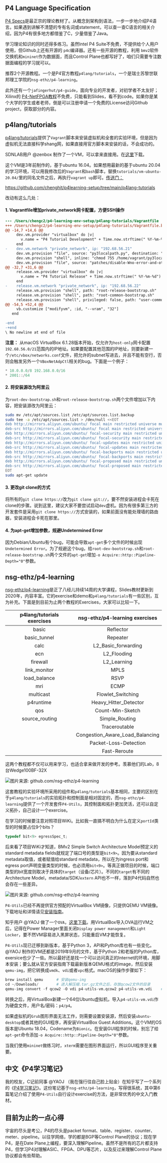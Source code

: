 ## P4 Language Specification

[P4 Specs](https://p4.org/p4-spec/docs/P4-16-v1.2.2.html "P4 Specs")是最正宗的理论教材了。从概念到架构到语法，一步一步地介绍P4语言。如果遇到讲解不清楚的专有名词或statement，可以查一查C语言的相关介绍，因为P4有很多地方都借鉴了C，少量借鉴了Java。

学习理论知识的同时还得多练习。虽然Intel P4 Suite不免费，不提供给个人用户使用，但Github上还有开源的 `p4c`编译器。还有一些开源的教程，利用 `bmv2`软件交换机和`mininet`作为数据面，而且Control Plane也都写好了，咱们只需要专注数据面编程的学习就可以。

推荐2个开源教程。一个是P4官方教程`p4lang/tutorials`，一个是瑞士苏黎世联邦理工学院的`nsg-ethz/p4-learning`。

此外还有一个`jafingerhut/p4-guide`，面向专业的开发者，对初学者不太友好；Xilinx的 [P4-NetFPGA教程](https://github.com/NetFPGA/P4-NetFPGA-public/wiki/Getting-Started "Xilinx P4-NetFPGA教程")不免费，只能看到Slides，看不到code。如果你是某个大学的学生或者老师，倒是可以注册申请一个免费的License访问Github project，获取部分的内容。

## p4lang/tutorials

[p4lang/tutorials](https://github.com/p4lang/tutorials "p4lang/tutorials")提供了`Vagrant`脚本来安装虚拟机和全套的实验环境，但是因为虚拟机无法直接科学shang网，如果直接用官方脚本来安装的话，不会成功的。

SDNLAB用户 @zenbox 制作了一个VM，可以拿来直接用。在[这里](https://github.com/zenhox/p4-quick "p4lang/tutorials实验环境VM，ubuntu 16.04")下载。

这个VM是3年前制作的，基于ubuntu 16.04。如果想用最新的基于ubuntu 20.04的学习环境，可以用我修改后的`Vagrant`和`bash`脚本，替换`tutorials/vm-ubuntu-20.04/`里的同名文件之后，再执行`vagrant up`即可。[传送门：](https://github.com/chenghit/p4learning-setup/tree/main/p4lang-tutorials "p4lang/tutorials实验环境不翻墙安装脚本，基于ubuntu 20.04")

https://github.com/chenghit/p4learning-setup/tree/main/p4lang-tutorials

改动有这么几处：

#### 1. Vagrantfile增加private_network网卡配置，方便SSH操作

```diff
--- /Users/chengc2/p4-learning-env-setup/p4lang-tutorials/Vagrantfile	Sun Jan 30 12:42:59 2022
+++ /Users/chengc2/p4-learning-env-setup/p4lang-tutorials/Vagrantfile.backup.rb	Sun Jan 30 13:35:35 2022
@@ -14,7 +14,6 @@
     dev.vm.provider "virtualbox" do |v|
       v.name = "P4 Tutorial Development" + Time.now.strftime(" %Y-%m-%d")
     end
-    dev.vm.network "private_network", ip: "192.68.56.21"
     dev.vm.provision "file", source: "py3localpath.py", destination: "/home/vagrant/py3localpath.py"
     dev.vm.provision "shell", inline: "chmod 755 /home/vagrant/py3localpath.py"
     dev.vm.provision "file", source: "patches/disable-Wno-error-and-other-small-changes.diff", destination: "/home/vagrant/patches/disable-Wno-error-and-other-small-changes.diff"
@@ -32,7 +31,6 @@
     release.vm.provider "virtualbox" do |v|
       v.name = "P4 Tutorial Release" + Time.now.strftime(" %Y-%m-%d")
     end
-    release.vm.network "private_network", ip: "192.68.56.22"
     release.vm.provision "shell", path: "root-release-bootstrap.sh"
     release.vm.provision "shell", path: "root-common-bootstrap.sh"
     release.vm.provision "shell", privileged: false, path: "user-common-bootstrap.sh"
@@ -54,5 +52,4 @@
     vb.customize ["modifyvm", :id, "--vram", "32"]
   end
 
-end
-+end
\ No newline at end of file
```

**注意：** 从macOS VirtualBox 6.1.28版本开始，仅允许为`host-only`网卡配置`192.68.56.0/21`范围内的IP地址。如果要配置其他范围的IP地址，则要新建一个`/etc/vbox/networks.conf`文件，把允许的subnet写进去，并且不能有空行，否则会触发另外一个`VBoxNetAdpCtl`相关的bug。下面是一个例子：

```java
* 10.0.0.0/8 192.168.0.0/16
* 2001::/64
```

#### 2. 将安装源改为阿里云

为`root-dev-bootstrap.sh`和`root-release-bootstrap.sh`两个文件增加以下内容，把安装源改为阿里云：

```bash
sudo mv /etc/apt/sources.list /etc/apt/sources.list.backup
sudo tee -a /etc/apt/sources.list > /dev/null <<EOT
deb http://mirrors.aliyun.com/ubuntu/ focal main restricted universe multiverse
deb-src http://mirrors.aliyun.com/ubuntu/ focal main restricted universe multiverse
deb http://mirrors.aliyun.com/ubuntu/ focal-security main restricted universe multiverse
deb-src http://mirrors.aliyun.com/ubuntu/ focal-security main restricted universe multiverse
deb http://mirrors.aliyun.com/ubuntu/ focal-updates main restricted universe multiverse
deb-src http://mirrors.aliyun.com/ubuntu/ focal-updates main restricted universe multiverse
deb http://mirrors.aliyun.com/ubuntu/ focal-backports main restricted universe multiverse
deb-src http://mirrors.aliyun.com/ubuntu/ focal-backports main restricted universe multiverse
deb http://mirrors.aliyun.com/ubuntu/ focal-proposed main restricted universe multiverse
deb-src http://mirrors.aliyun.com/ubuntu/ focal-proposed main restricted universe multiverse
EOT
sudo apt-get update
```

#### 3. 更改git clone的方式

将所有的`git clone https://`改为`git clone git://`，要不然安装进程会卡死在clone的步骤。说到这里，建议大家不要尝试启动`dev`虚机。因为有很多第三方的开发套件是采用`git clone https://`方式安装的，如果前面没有能处理墙的路由器，安装进程会卡死在那里。

#### 4. 为apt-get增加参数，规避Undetermined Error

因为Debian/Ubuntu有个bug，可能会导致`apt-get`多个文件的时候出现`Undetermined Error`。为了规避这个bug，给`root-dev-bootstrap.sh`和`root-release-bootstrap.sh`两个文件的`apt-get`增加`-o Acquire::http::Pipeline-Depth="0"`参数。


## nsg-ethz/p4-learning

[nsg-ethz/p4-learning](https://github.com/nsg-ethz/p4-learning "nsg-ethz/p4-learning")是正了八经儿持续14周的大学课程，Slides教材更新到2020年，内容丰富。它的exercise和demo和`p4lang/tutorials`有一些区别，互为补充。下面是到目前为止两个教程的Exercises，大家可以比较一下。

| p4lang/tutorials exercises | nsg-ethz/p4-learning exercises  |
| :------------------------: | :-----------------------------: |
|           basic            |            Reflector            |
|        basic_tunnel        |            Repeater             |
|            calc            |       L2_Basic_forwarding       |
|            ecn             |           L2_Flooding           |
|          firewall          |           L2_Learning           |
|        link_monitor        |              MPLS               |
|        load_balance        |              RSVP               |
|            mri             |              ECMP               |
|         multicast          |        Flowlet_Switching        |
|         p4runtime          |      Heavy_Hitter_Detector      |
|            qos             |        Count-Min-Sketch         |
|       source_routing       |         Simple_Routing          |
|                            |          Traceroutable          |
|                            | Congestion_Aware_Load_Balancing |
|                            |      Packet-Loss-Detection      |
|                            |          Fast-Reroute           |

这两个教程都不仅可以用来学习，也适合拿来做开发的参考。羡慕他们的Lab，8台Wedge100BF-32X

![图片来源: github.com/nsg-ethz/p4-learning](https://tva1.sinaimg.cn/large/008i3skNgy1gz2ncwy0x2j318l0u0n43.jpg)

这套教程的实验环境所采用的组件和`p4lang/tutorials`基本相同，主要的区别在于`p4lang/tutorials`的实验拓扑和控制面是相对固定的，而`nsg-ethz/p4-learning`提供了一个开发套件`P4-Utils`，其控制面和拓扑更加灵活，还可以自定义拓扑，自己设计一个exercise。

在学习的时候要注意对照项目WiKi。比如我一直搞不明白为什么在定义`portId`类型的时候要占位9个bits？

```c
typedef bit<9> egressSpec_t;
```

后来看了项目WiKi才知道，BMv2 Simple Switch Architecture Model预定义的standard metadata fields就规定了端口号的类型是`bit<9>`。因为要从standard metadata取值，或者赋值给standard metadata，所以在为ingress port和egress port声明变量类型的时候，也必须用`bit<9>`。等真正做项目的时候，端口类型的bit宽度则取决于具体的`target`（设备/芯片）。不同的`target`有不同的Architecture Model，metadata/SDK/`extern` API也不一样，落到P4代码自然也会存在一些差异。

![图片来源: github.com/nsg-ethz/p4-learning](https://tva1.sinaimg.cn/large/008i3skNgy1gz3yd2a7ouj30rb0d1my6.jpg)

`P4-Utils`已经不再提供官方预配的VirtualBox VM镜像，只提供QEMU VM镜像。下载地址和详情请见[安装指南](https://nsg-ethz.github.io/p4-utils/installation.html#use-our-preconfigured-vm "P4-Utils安装使用指南")。

知乎用户 @YAOJ 做了一个`OVA`，[这里下载](https://drive.google.com/u/0/uc?id=1tubqk0PGIbX759tIzJGXqex08igFfzpD&export=download "nsg-ethz/p4-learning实验环境VM，2019年版本")。用VirtualBox导入OVA运行VM之后，记得在Power Manager里面关闭`Display power management`和`Light Locker`，要不然VM容易进入黑屏状态，只能重启VM才能恢复。

`P4-Utils`现已迁移到新版本，基于Python 3，API和Python库也有一些变化。@YAOJ 制作的VM还都是2019年9月的文件，基于Python 2和老版的Python库，exersice也少了一些。所以最好还是找一个可以访问真正的Internet的环境，用脚本安装；要么就从官方安装指南下载最新版本QEMU格式的image，然后安装`qemu-img`，把它转换成`vmdk`、`vdi`或者`vpc`格式。macOS的操作步骤如下：

```python
brew install qemu      # 安装qemu-img
cd ~/Downloads/        # 进入解压缩.tar.gz文件之后，存放qcow2文件的目录
qemu-img convert -f qcow2 -O vdi p4-utils-vm.qcow2 p4-utils-vm.vdi    # 把qcow2镜像转换成VirtualBox VDI格式
```

转换之后，用VirtualBox新建一个64位Ubuntu虚拟机，导入`p4-utils-vm.vdi`作为硬盘文件，用户名/密码：`p4/p4`。

如果虚拟机的`Grub`图形界面无法工作，则需要设置安装源，然后安装`ubuntu-desktop`或者其他的GUI程序，再安装VirtualBox Guest Additions。这个VM的OS版本是Ubuntu 18.04，Codename为`Bionic`。在安装GUI程序的时候，别忘了给`apt-get`命令添加`-o Acquire::http::Pipeline-Depth="0"`参数。

当我们使用`mininet`做练习时，`xterm`需要在图形界面运行，所以GUI程序至关重要。

## 中文《P4学习笔记》

我的校友，C记前同事 @YAOJ （我在强行往自己脸上贴金）在知乎写了一个系列的《[P4学习笔记](https://www.zhihu.com/column/c_1336207793033015296 "《P4学习笔记》 by 知乎@YAOJ")》。这份笔记基于`nsg-ethz/p4-learning`，写得很系统，其中第6篇笔记介绍了使用`P4-Utils`自行设计exercise的方法，是非常优秀的中文入门教材。

## 目前为止的一点心得

宇宙的尽头是考公，P4的尽头是packet format、table、register、counter、meter、pipeline。以往学网络，学的都是BGP等Control Plane的协议；现在学P4，是在Date Plane上编程，要深入理解Pipeline。虽然不是所有的芯片都支持P4，但学习P4对理解ASIC、FPGA、DPU等芯片，以及反过来理解Control Plane协议都会有些帮助。
